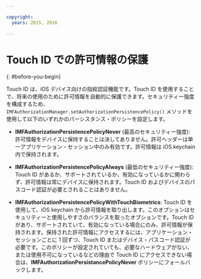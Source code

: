 ```yaml
---

copyright:
  years: 2015, 2016
  
---
```


# Touch ID での許可情報の保護
{: #before-you-begin}

Touch ID は、iOS デバイス向けの指紋認証機能です。Touch ID を使用することで、将来の使用のために許可情報を自動的に保護できます。セキュリティー強度を構成するため、`IMFAuthorizationManager.setAuthorizationPersistencePolicy()` メソッドを使用して以下のいずれかのパーシスタンス・ポリシーを設定します。

* **IMFAuthorizationPersistencePolicyNever** (最高のセキュリティー強度): 許可情報をデバイスに保持することは決してありません。許可ヘッダーは単一アプリケーション・セッション中のみ有効です。許可情報は iOS keychain 内で保持されます。

* **IMFAuthorizationPersistencePolicyAlways** (最低のセキュリティー強度): Touch ID があるか、サポートされているか、有効になっているかに関わらず、許可情報は常にデバイスに保持されます。Touch ID およびデバイスのパスコード認証が必要とされることはありません。

* **IMFAuthorizationPersistencePolicyWithTouchBiometrics**: Touch ID を使用して、iOS keychain から許可情報を取り出します。このオプションはセキュリティーと使用しやすさのバランスを取ったオプションです。Touch ID があり、サポートされていて、有効になっている場合にのみ、許可情報が保持されます。保持された許可情報にアクセスするには、アプリケーション・セッションごとに 1 回ずつ、Touch ID またはデバイス・パスコード認証が必要です。このポリシーが設定されていても、必要なハードウェアがない、または使用不可になっているなどの理由で Touch ID にアクセスできない場合は、**IMFAuthorizationPersistancePolicyNever** ポリシーにフォールバックします。
